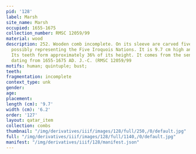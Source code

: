 ```yaml
---
pid: '128'
label: Marsh
site_name: Marsh
occupied: 1655-1675
collection_number: RMSC 12059/99
material: wood
description: 252. Wooden comb incomplete. On its sleeve are carved five human busts
  possibly representing the Five Iroquois Nations. It is 9.7 cm high and 6.2 cm wide.
  Its teeth form approximately 36% of its height. It comes from the seneca Marsh site
  dating from 1655-1675 AD. J.-C. (RMSC 12059/99
motifs: human; quintuple; bust;
teeth:
fragmentation: incomplete
context_type: unk
gender:
age:
placement:
length (cm): '9.7'
width (cm): '6.2'
order: '127'
layout: qatar_item
collection: combs
thumbnail: "/img/derivatives/iiif/images/128/full/250,/0/default.jpg"
full: "/img/derivatives/iiif/images/128/full/1140,/0/default.jpg"
manifest: "/img/derivatives/iiif/128/manifest.json"
---
```

